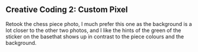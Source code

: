 ## Creative Coding 2: Custom Pixel

Retook the chess piece photo, I much prefer this one as the background is a lot closer to the other two photos, and I like the hints of the green of the sticker on the basethat shows up in contrast to the piece colours and the background.